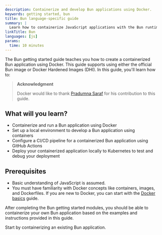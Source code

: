 ```yaml
---
description: Containerize and develop Bun applications using Docker.
keywords: getting started, bun
title: Bun language-specific guide
summary: |
  Learn how to containerize JavaScript applications with the Bun runtime.
linkTitle: Bun
languages: [js]
params:
  time: 10 minutes
---
```


The Bun getting started guide teaches you how to create a containerized Bun application using Docker. This guide supports using either the official Bun image or Docker Hardened Images (DHI). In this guide, you'll learn how to:

> **Acknowledgment**
>
> Docker would like to thank [Pradumna Saraf](https://twitter.com/pradumna_saraf) for his contribution to this guide.

## What will you learn?

* Containerize and run a Bun application using Docker
* Set up a local environment to develop a Bun application using containers
* Configure a CI/CD pipeline for a containerized Bun application using GitHub Actions
* Deploy your containerized application locally to Kubernetes to test and debug your deployment

## Prerequisites

- Basic understanding of JavaScript is assumed.
- You must have familiarity with Docker concepts like containers, images, and Dockerfiles. If you are new to Docker, you can start with the [Docker basics](/get-started/docker-concepts/the-basics/what-is-a-container.md) guide.

After completing the Bun getting started modules, you should be able to containerize your own Bun application based on the examples and instructions provided in this guide.

Start by containerizing an existing Bun application.
